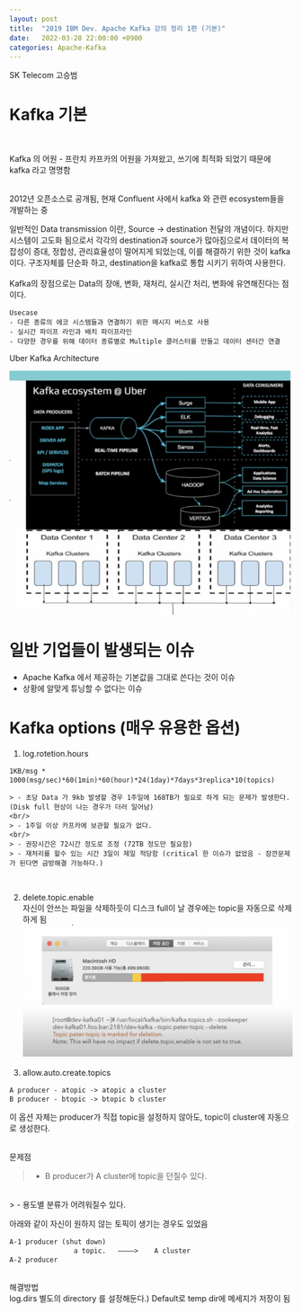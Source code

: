 ```yaml
---
layout: post
title:  "2019 IBM Dev. Apache Kafka 강의 정리 1편 (기본)"
date:   2022-03-28 22:00:00 +0900
categories: Apache-Kafka
---
```


SK Telecom 고승범

# Kafka 기본
<br/>

Kafka 의 어원 - 프란치 카프카의 어원을 가져왔고, 쓰기에 최적화 되었기 때문에 kafka 라고 명명함

<br/>
2012년 오픈소스로 공개됨, 현재 Confluent 사에서 kafka 와 관련 ecosystem들을 개발하는 중  
  
<br/>

일반적인 Data transmission 이란, Source -> destination 전달의 개념이다. 하지만 시스템이 고도화 됨으로서 각각의 destination과 source가 많아짐으로서 데이터의 복잡성이 증대, 정합성, 관리효율성이 떨어지게 되었는데, 이를 해결하기 위한 것이 kafka 이다. 구조자체를 단순화 하고, destination을 kafka로 통합 시키기 위하여 사용한다.
<br/><br/>
Kafka의 장점으로는 Data의 장애, 변화, 재처리, 실시간 처리, 변화에 유연해진다는 점이다.


```
Usecase
- 다른 종류의 에코 시스템들과 연결하기 위한 메시지 버스로 사용
- 실시간 파이프 라인과 배치 파이프라인
- 다양한 경우를 위해 데이터 종류별로 Multiple 클러스터를 만들고 데이터 센터간 연결
```

  Uber Kafka Architecture

  ![uber_kafka_ex](/public/img/kafka/uber.png)


# 일반 기업들이 발생되는 이슈
- Apache Kafka 에서 제공하는 기본값을 그대로 쓴다는 것이 이슈
- 상황에 알맞게 튜닝할 수 없다는 이슈

# Kafka options (매우 유용한 옵션)
1. log.rotetion.hours
  ```
  1KB/msg * 1000(msg/sec)*60(1min)*60(hour)*24(1day)*7days*3replica*10(topics)
  ```

    > - 초당 Data 가 9kb 발생할 경우 1주일에 168TB가 필요로 하게 되는 문제가 발생한다. (Disk full 현상이 나는 경우가 더러 일어남)
    <br/>
    > - 1주일 이상 카프카에 보관할 필요가 없다.
    <br/>
    > - 권장시간은 72시간 정도로 조정 (72TB 정도만 필요함)
    > - 재처리를 할수 있는 시간 3일이 제일 적당함 (critical 한 이슈가 없었음 - 잠깐문제가 된다면 금방해결 가능하다.)
<br/>

2. delete.topic.enable <br/>
  자신이 안쓰는 파일을 삭제하듯이 디스크 full이 날 경우에는 topic을 자동으로 삭제하게 됨
  ![disk](/public/img/kafka/disk.png)
  <br/><br/>
3. allow.auto.create.topics <br/>

```
A producer - atopic -> atopic a cluster
B producer - btopic -> btopic b cluster
```
이 옵션 자체는 producer가 직접 topic을 설정하지 않아도, topic이 cluster에 자동으로 생성한다.
 <br/> <br/>

문제점
  > - B producer가 A cluster에 topic을 던질수 있다.
  <br/>
  > - 용도별 분류가 어려워질수 있다.
  <br/>

아래와 같이 자신이 원하지 않는 토픽이 생기는 경우도 있었음

```
A-1 producer (shut down)
				a topic.   ————>    A cluster
A-2 producer 
```
<br/>
해결방법  <br/>
log.dirs 별도의 directory 를 설정해둔다.) Default로 temp dir에 메세지가 저장이 됨




<!-- 


You’ll find this post in your `_posts` directory. Go ahead and edit it and re-build the site to see your changes. You can rebuild the site in many different ways, but the most common way is to run `jekyll serve`, which launches a web server and auto-regenerates your site when a file is updated.

Jekyll requires blog post files to be named according to the following format:

`YEAR-MONTH-DAY-title.MARKUP`

Where `YEAR` is a four-digit number, `MONTH` and `DAY` are both two-digit numbers, and `MARKUP` is the file extension representing the format used in the file. After that, include the necessary front matter. Take a look at the source for this post to get an idea about how it works. -->


<!-- Jekyll also offers powerful support for code snippets:

{% highlight ruby %}
def print_hi(name)
  puts "Hi, #{name}"
end
print_hi('Tom')
#=> prints 'Hi, Tom' to STDOUT.
{% endhighlight %}

Check out the [Jekyll docs][jekyll-docs] for more info on how to get the most out of Jekyll. File all bugs/feature requests at [Jekyll’s GitHub repo][jekyll-gh]. If you have questions, you can ask them on [Jekyll Talk][jekyll-talk].
 -->


<!-- [jekyll-docs]: https://jekyllrb.com/docs/home
[jekyll-gh]:   https://github.com/jekyll/jekyll
[jekyll-talk]: https://talk.jekyllrb.com/ -->


<!-- # post-sample
> hi!

This is code
```ruby
print 'What the'
``` -->